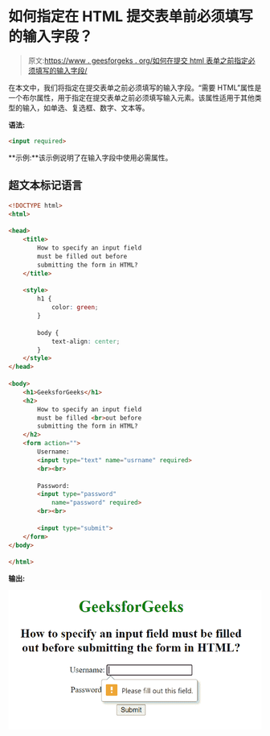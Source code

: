# 如何指定在 HTML 提交表单前必须填写的输入字段？

> 原文:[https://www . geesforgeks . org/如何在提交 html 表单之前指定必须填写的输入字段/](https://www.geeksforgeeks.org/how-to-specify-an-input-field-must-be-filled-out-before-submitting-the-form-in-html/)

在本文中，我们将指定在提交表单之前必须填写的输入字段。“需要 HTML”属性是一个布尔属性，用于指定在提交表单之前必须填写输入元素。该属性适用于其他类型的输入，如单选、复选框、数字、文本等。

**语法:**

```html
<input required>
```

**示例:**该示例说明了在输入字段中使用必需属性。

## 超文本标记语言

```html
<!DOCTYPE html>
<html>

<head>
    <title>
        How to specify an input field
        must be filled out before
        submitting the form in HTML?
    </title>

    <style>
        h1 {
            color: green;
        }

        body {
            text-align: center;
        }
    </style>
</head>

<body>
    <h1>GeeksforGeeks</h1>
    <h2>
        How to specify an input field
        must be filled <br>out before
        submitting the form in HTML?
    </h2>
    <form action="">
        Username:
        <input type="text" name="usrname" required>
        <br><br>

        Password:
        <input type="password" 
            name="password" required>
        <br><br>

        <input type="submit">
    </form>
</body>

</html>
```

**输出:**

![](img/807932ee789d267d94671b5de3b26a04.png)